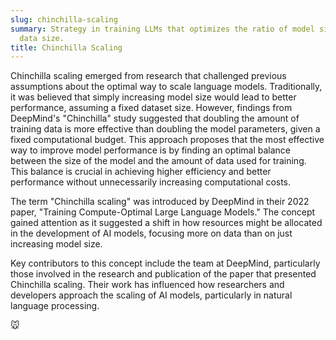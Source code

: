 ```yaml
---
slug: chinchilla-scaling
summary: Strategy in training LLMs that optimizes the ratio of model size to training
  data size.
title: Chinchilla Scaling
---
```


Chinchilla scaling emerged from research that challenged previous assumptions about the optimal way to scale language models. Traditionally, it was believed that simply increasing model size would lead to better performance, assuming a fixed dataset size. However, findings from DeepMind's "Chinchilla" study suggested that doubling the amount of training data is more effective than doubling the model parameters, given a fixed computational budget. This approach proposes that the most effective way to improve model performance is by finding an optimal balance between the size of the model and the amount of data used for training. This balance is crucial in achieving higher efficiency and better performance without unnecessarily increasing computational costs.

The term "Chinchilla scaling" was introduced by DeepMind in their 2022 paper, "Training Compute-Optimal Large Language Models." The concept gained attention as it suggested a shift in how resources might be allocated in the development of AI models, focusing more on data than on just increasing model size.

Key contributors to this concept include the team at DeepMind, particularly those involved in the research and publication of the paper that presented Chinchilla scaling. Their work has influenced how researchers and developers approach the scaling of AI models, particularly in natural language processing.

🐭